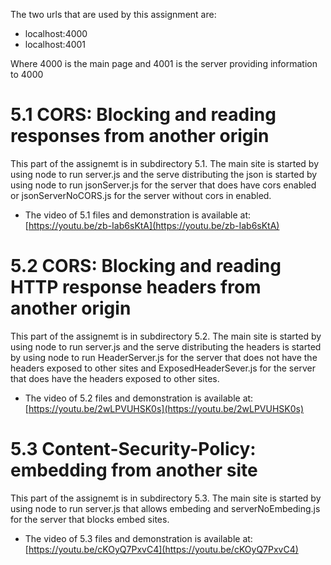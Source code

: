 The two urls that are used by this assignment are:
* localhost:4000
* localhost:4001

Where 4000 is the main page and 4001 is the server providing information to 4000

# 5.1 CORS: Blocking and reading responses from another origin

This part of the assignemt is in subdirectory 5.1. The main site is started by using node to run server.js and the serve distributing the json is started by using node to run jsonServer.js for the server that does have cors enabled or jsonServerNoCORS.js for the server without cors in enabled.

* The video of 5.1 files and demonstration is available at: [https://youtu.be/zb-Iab6sKtA](https://youtu.be/zb-Iab6sKtA)

# 5.2 CORS: Blocking and reading HTTP response headers from another origin

This part of the assignemt is in subdirectory 5.2. The main site is started by using node to run server.js and the serve distributing the headers is started by using node to run HeaderServer.js for the server that does not have the headers exposed to other sites and ExposedHeaderSever.js for the server that does have the headers exposed to other sites.

* The video of 5.2 files and demonstration is available at: [https://youtu.be/2wLPVUHSK0s](https://youtu.be/2wLPVUHSK0s)

# 5.3 Content-Security-Policy: embedding from another site

This part of the assignemt is in subdirectory 5.3. The main site is started by using node to run server.js that allows embeding and serverNoEmbeding.js for the server that blocks embed sites.

* The video of 5.3 files and demonstration is available at: [https://youtu.be/cKOyQ7PxvC4](https://youtu.be/cKOyQ7PxvC4)
